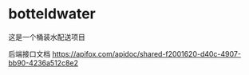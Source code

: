 # botteldwater
这是一个桶装水配送项目

后端接口文档
https://apifox.com/apidoc/shared-f2001620-d40c-4907-bb90-4236a512c8e2
